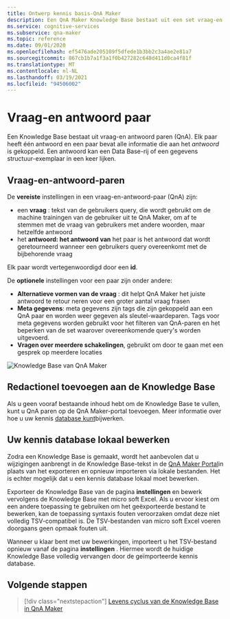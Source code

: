 ```yaml
---
title: Ontwerp kennis basis-QnA Maker
description: Een QnA Maker Knowledge Base bestaat uit een set vraag-en antwoord-paren (QnA) en optionele meta gegevens die zijn gekoppeld aan elk QnA-paar.
ms.service: cognitive-services
ms.subservice: qna-maker
ms.topic: reference
ms.date: 09/01/2020
ms.openlocfilehash: ef5476ade205109f5dfede1b3bb2c3a4ae2e81a7
ms.sourcegitcommit: 867cb1b7a1f3a1f0b427282c648d411d0ca4f81f
ms.translationtype: MT
ms.contentlocale: nl-NL
ms.lasthandoff: 03/19/2021
ms.locfileid: "94506002"
---
```

# <a name="question-and-answer-pair"></a>Vraag-en antwoord paar

Een Knowledge Base bestaat uit vraag-en antwoord paren (QnA).  Elk paar heeft één antwoord en een paar bevat alle informatie die aan het _antwoord_ is gekoppeld. Een antwoord kan een Data Base-rij of een gegevens structuur-exemplaar in een keer lijken.

## <a name="question-and-answer-pairs"></a>Vraag-en-antwoord-paren

De **vereiste** instellingen in een vraag-en-antwoord-paar (QnA) zijn:

* een **vraag** : tekst van de gebruikers query, die wordt gebruikt om de machine trainingen van de gebruiker uit te QnA Maker, om af te stemmen met de vraag van gebruikers met andere woorden, maar hetzelfde antwoord
* het **antwoord: het antwoord van** het paar is het antwoord dat wordt geretourneerd wanneer een gebruikers query overeenkomt met de bijbehorende vraag

Elk paar wordt vertegenwoordigd door een **id**.

De **optionele** instellingen voor een paar zijn onder andere:

* **Alternatieve vormen van de vraag** : dit helpt QnA Maker het juiste antwoord te retour neren voor een groter aantal vraag frasen
* **Meta gegevens**: meta gegevens zijn tags die zijn gekoppeld aan een QnA paar en worden weer gegeven als sleutel-waardeparen. Tags voor meta gegevens worden gebruikt voor het filteren van QnA-paren en het beperken van de set waarover overeenkomende query's worden uitgevoerd.
* **Vragen over meerdere schakelingen**, gebruikt om door te gaan met een gesprek op meerdere locaties

![Knowledge Base van QnA Maker](media/qnamaker-concepts-knowledgebase/knowledgebase.png)

## <a name="editorially-add-to-knowledge-base"></a>Redactionel toevoegen aan de Knowledge Base

Als u geen vooraf bestaande inhoud hebt om de Knowledge Base te vullen, kunt u QnA paren op de QnA Maker-portal toevoegen. Meer informatie over hoe u uw kennis [database kunt](How-To/edit-knowledge-base.md)bijwerken.

## <a name="editing-your-knowledge-base-locally"></a>Uw kennis database lokaal bewerken

Zodra een Knowledge Base is gemaakt, wordt het aanbevolen dat u wijzigingen aanbrengt in de Knowledge Base-tekst in de [QnA Maker Portal](https://qnamaker.ai)in plaats van het exporteren en opnieuw importeren via lokale bestanden. Het is echter mogelijk dat u een kennis database lokaal moet bewerken.

Exporteer de Knowledge Base van de pagina **instellingen** en bewerk vervolgens de Knowledge Base met micro soft Excel. Als u ervoor kiest om een andere toepassing te gebruiken om het geëxporteerde bestand te bewerken, kan de toepassing syntaxis fouten veroorzaken omdat deze niet volledig TSV-compatibel is. De TSV-bestanden van micro soft Excel voeren doorgaans geen opmaak fouten uit.

Wanneer u klaar bent met uw bewerkingen, importeert u het TSV-bestand opnieuw vanaf de pagina **instellingen** . Hiermee wordt de huidige Knowledge Base volledig vervangen door de geïmporteerde kennis database.

## <a name="next-steps"></a>Volgende stappen

> [!div class="nextstepaction"]
> [Levens cyclus van de Knowledge Base in QnA Maker](Concepts/development-lifecycle-knowledge-base.md)
